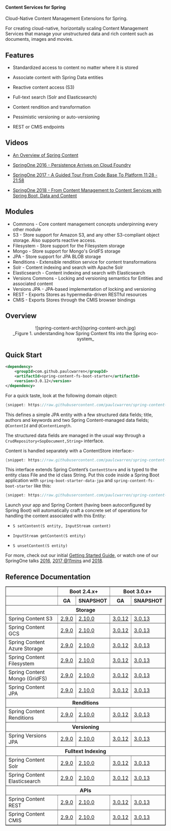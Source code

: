 #### Content Services for Spring

Cloud-Native Content Management Extensions for Spring.

For creating cloud-native, horizontally scaling Content Management Services that manage your unstructured data and rich content such as documents, images and movies.  

## Features

- Standardized access to content no matter where it is stored  

- Associate content with Spring Data entities

- Reactive content access (S3)

- Full-text search (Solr and Elasticsearch)

- Content rendition and transformation

- Pessimistic versioning or auto-versioning

- REST or CMIS endpoints

## Videos

- [An Overview of Spring Content](https://www.youtube.com/watch?v=pbDaONWWT3s)

- [SpringOne 2016 - Persistence Arrives on Cloud Foundry](https://www.youtube.com/watch?v=VisP5ebZoWw)

- [SpringOne 2017 - A Guided Tour From Code Base To Platform 11:28 - 21:58](https://www.youtube.com/watch?v=YtNvHTwHhRY&t=0s&list=PLAdzTan_eSPQ2uPeB0bByiIUMLVAhrPHL&index=93)

- [SpringOne 2018 - From Content Management to Content Services with Spring Boot, Data and Content](https://www.youtube.com/watch?v=qyIMHWR40eA)

## Modules

- Commons - Core content management concepts underpinning every other module
- S3 - Store support for Amazon S3, and any other S3-compliant object storage.  Also supports reactive access.  
- Filesystem - Store support for the Filesystem storage
- Mongo - Store support for Mongo's GridFS storage
- JPA - Store support for JPA BLOB storage
- Renditions - Extensible rendition service for content transformations
- Solr - Content indexing and search with Apache Solr
- Elasticsearch  - Content indexing and search with Elasticsearch
- Versions Commons - Locking and versioning semantics for Entities and associated content
- Versions JPA - JPA-based implementation of locking and versioning
- REST - Exports Stores as hypermedia-driven RESTful resources
- CMIS - Exports Stores through the CMIS browser bindings

## Overview

<center>![spring-content-arch](spring-content-arch.jpg)</center>
<center>_Figure 1. understanding how Spring Content fits into the Spring eco-system_</center>

## Quick Start

```xml
<dependency>
    <groupId>com.github.paulcwarren</groupId>
    <artifactId>spring-content-fs-boot-starter</artifactId>
    <version>3.0.12</version>
</dependency>
```

For a quick taste, look at the following domain object:

```java
{snippet: https://raw.githubusercontent.com/paulcwarren/spring-content-gettingstarted/main/spring-content-fs/complete/src/main/java/gettingstarted/File.java 17-33}
```

This defines a simple JPA entity with a few structured data fields; title, authors and keywords and two Spring Content-managed data fields; `@ContentId` and `@ContentLength`.

The structured data fields are managed in the usual way through a `CrudRepository<SopDocument,String>` interface.  

Content is handled separately with a ContentStore interface:-

```java
{snippet: https://raw.githubusercontent.com/paulcwarren/spring-content-gettingstarted/main/spring-content-fs/complete/src/main/java/gettingstarted/FileContentStore.java 5-6}
```

This interface extends Spring Content’s `ContentStore` and is typed to the entity class File and the id class String.  Put this code inside a Spring Boot application with `spring-boot-starter-data-jpa` and `spring-content-fs-boot-starter` like this:

```java
{snippet: https://raw.githubusercontent.com/paulcwarren/spring-content-gettingstarted/main/spring-content-fs/complete/src/main/java/gettingstarted/SpringContentApplication.java 6-12}
```

Launch your app and Spring Content (having been autoconfigured by Spring Boot) will automatically craft a concrete set of operations for handling the content associated with this Entity:

- `S setContent(S entity, InputStream content)`

- `InputStream getContent(S entity)`

- `S unsetContent(S entity)`

For more, check out our initial [Getting Started Guide](spring-content-fs-docs.md), or watch one of our SpringOne talks [2016](https://bit.ly/springone-vid), [2017 @11mins](https://www.youtube.com/watch?v=YtNvHTwHhRY) and [2018](https://www.youtube.com/watch?v=qyIMHWR40eA&t=52s).

## Reference Documentation

<table width=100% border=1px>
    <thead>
        <tr>
            <th></th>
            <th colspan=2 style="text-align:center">Boot 2.4.x+</th>
            <th colspan=2 style="text-align:center">Boot 3.0.x+</th>
        </tr>
        <tr>
            <th></th>
            <th>GA</th>
            <th>SNAPSHOT</th>
            <th>GA</th>
            <th>SNAPSHOT</th>
        </tr>
        <tr>
            <th colspan=9>Storage</th>
        </tr>
    </thead>
    <tbody>
        <tr>
            <td>Spring Content S3</td>
            <td><a href="refs/release/2.9.0/s3-index.html">2.9.0</a></td>
            <td><a href="refs/snapshot/2.x.x/s3-index.html">2.10.0</a></td>
            <td><a href="refs/release/3.0.12/s3-index.html">3.0.12</a></td>
            <td><a href="refs/snapshot/main/s3-index.html">3.0.13</a></td>
        </tr>
        <tr>
            <td>Spring Content GCS</td>
            <td><a href="refs/release/2.9.0/gcs-index.html">2.9.0</a></td>
            <td><a href="refs/snapshot/2.x.x/gcs-index.html">2.10.0</a></td>
            <td><a href="refs/release/3.0.12/gcs-index.html">3.0.12</a></td>
            <td><a href="refs/snapshot/main/gcs-index.html">3.0.13</a></td>
        </tr>
        <tr>
            <td>Spring Content Azure Storage</td>
            <td><a href="refs/release/2.9.0/azure-index.html">2.9.0</a></td>
            <td><a href="refs/snapshot/2.x.x/azure-index.html">2.10.0</a></td>
            <td><a href="refs/release/3.0.12/azure-index.html">3.0.12</a></td>
            <td><a href="refs/snapshot/main/azure-index.html">3.0.13</a></td>
        </tr>
        <tr>
            <td>Spring Content Filesystem</td>
            <td><a href="refs/release/2.9.0/fs-index.html">2.9.0</a></td>
            <td><a href="refs/snapshot/2.x.x/fs-index.html">2.10.0</a></td>
            <td><a href="refs/release/3.0.12/fs-index.html">3.0.12</a></td>
            <td><a href="refs/snapshot/main/fs-index.html">3.0.13</a></td>
        </tr>
        <tr>
            <td>Spring Content Mongo (GridFS)</td>
            <td><a href="refs/release/2.9.0/mongo-index.html">2.9.0</a></td>
            <td><a href="refs/snapshot/2.x.x/mongo-index.html">2.10.0</a></td>
            <td><a href="refs/release/3.0.12/mongo-index.html">3.0.12</a></td>
            <td><a href="refs/snapshot/main/mongo-index.html">3.0.13</a></td>
        </tr>
        <tr>
            <td>Spring Content JPA</td>
            <td><a href="refs/release/2.9.0/jpa-index.html">2.9.0</a></td>
            <td><a href="refs/snapshot/2.x.x/jpa-index.html">2.10.0</a></td>
            <td><a href="refs/release/3.0.12/jpa-index.html">3.0.12</a></td>
            <td><a href="refs/snapshot/main/jpa-index.html">3.0.13</a></td>
        </tr>
        <tr>
            <th colspan=9>Renditions</th>
        </tr>
        <tr>
            <td>Spring Content Renditions</td>
            <td><a href="refs/release/2.9.0/renditions-index.html">2.9.0</a></td>
            <td><a href="refs/snapshot/2.x.x/renditions-index.html">2.10.0</a></td>
            <td><a href="refs/release/3.0.12/renditions-index.html">3.0.12</a></td>
            <td><a href="refs/snapshot/main/renditions-index.html">3.0.13</a></td>
        </tr>
        <tr>
            <th colspan=9>Versioning</th>
        </tr>
        <tr>
            <td>Spring Versions JPA</td>
            <td><a href="refs/release/2.9.0/jpaversions-index.html">2.9.0</a></td>
            <td><a href="refs/snapshot/2.x.x/jpaversions-index.html">2.10.0</a></td>
            <td><a href="refs/release/3.0.12/jpaversions-index.html">3.0.12</a></td>
            <td><a href="refs/snapshot/main/jpaversions-index.html">3.0.13</a></td>
        </tr>
        <tr>
            <th colspan=9>Fulltext Indexing</th>
        </tr>
        <tr>
            <td>Spring Content Solr</td>
            <td><a href="refs/release/2.9.0/solr-index.html">2.9.0</a></td>
            <td><a href="refs/snapshot/2.x.x/solr-index.html">2.10.0</a></td>
            <td><a href="refs/release/3.0.12/solr-index.html">3.0.12</a></td>
            <td><a href="refs/snapshot/main/solr-index.html">3.0.13</a></td>
        </tr>
        <tr>
            <td>Spring Content Elasticsearch</td>
            <td><a href="refs/release/2.9.0/elasticsearch-index.html">2.9.0</a></td>
            <td><a href="refs/snapshot/2.x.x/elasticsearch-index.html">2.10.0</a></td>
            <td><a href="refs/release/3.0.12/elasticsearch-index.html">3.0.12</a></td>
            <td><a href="refs/snapshot/main/elasticsearch-index.html">3.0.13</a></td>
        </tr>
        <tr>
            <th colspan=9>APIs</th>
        </tr>
        <tr>
            <td>Spring Content REST</td>
            <td><a href="refs/release/2.9.0/rest-index.html">2.9.0</a></td>
            <td><a href="refs/snapshot/2.x.x/rest-index.html">2.10.0</a></td>
            <td><a href="refs/release/3.0.12/rest-index.html">3.0.12</a></td>
            <td><a href="refs/snapshot/main/rest-index.html">3.0.13</a></td>
        </tr>
        <tr>
            <td>Spring Content CMIS</td>
            <td><a href="refs/release/2.9.0/cmis-index.html">2.9.0</a></td>
            <td><a href="refs/snapshot/2.x.x/cmis-index.html">2.10.0</a></td>
            <td><a href="refs/release/3.0.12/cmis-index.html">3.0.12</a></td>
            <td><a href="refs/snapshot/main/cmis-index.html">3.0.13</a></td>
        </tr>
    </tbody>
</table>
